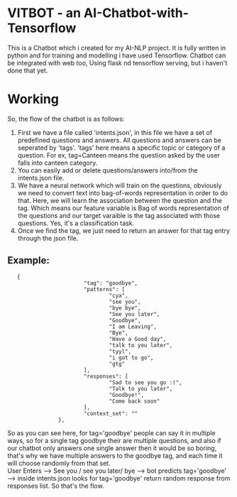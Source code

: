 # VITBOT - an AI-Chatbot-with-Tensorflow
This is a Chatbot which i created for my AI-NLP project. It is fully written in python and for training and modelling i have used Tensorflow. Chatbot can be integrated with web too, Using flask nd tensorflow serving, but i haven't done that yet. 

# Working  
So, the flow of the chatbot is as follows:
  1. First we have a file called 'intents.json', in this file we have a set of predefined questions and answers. All questions and answers can be seperated by 'tags'. 'tags' here means a specific topic or category of a question. For ex, tag=Canteen means the question asked by the user falls into canteen category.  
  2. You can easily add or delete questions/answers into/from the intents.json file.  
  3. We have a neural network which will train on the questions, obviously we need to convert text into bag-of-words representation in order to do that. Here, we will learn the association between the question and the tag. Which means our feature variable is Bag of words representation of the questions and our target varaible is the tag associated with those questions. Yes, it's a classification task.
  4. Once we find the tag, we just need to return an answer for that tag entry through the json file.
  
## Example:
```
   {
                        "tag": "goodbye",
                        "patterns": [
                                "cya",
                                "see you",
                                "bye bye",
                                "See you later",
                                "Goodbye",
                                "I am Leaving",
                                "Bye",
                                "Have a Good day",
                                "talk to you later",
                                "tyyl",
                                "i got to go",
                                "gtg"
                        ],
                        "responses": [
                                "Sad to see you go :(",
                                "Talk to you later",
                                "Goodbye!",
                                "Come back soon"
                        ],
                        "context_set": ""
                },
  ```
So as you can see here, for tag='goodbye' people can say it in multiple ways, so for a single tag goodbye their are multiple questions, and also if our chatbot only answers one single answer then it would be so boring, that's why we have multiple answers to the goodbye tag, and each time it will choose randomly from that set.  
User Enters --> See you / see you later/ bye --> bot predicts tag='goodbye' --> inside intents.json looks for tag='goodbye' return random response from responses list. So that's the flow.


